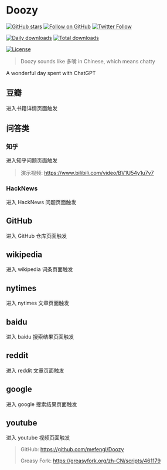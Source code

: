 # Doozy

[![GitHub stars](https://img.shields.io/github/stars/mefengl/chat-play?style=social)](https://github.com/mefengl/chat-play)
[![Follow on GitHub](https://img.shields.io/github/followers/mefengl?label=Follow%20%40mefengl&style=social)](https://github.com/mefengl)
[![Twitter Follow](https://img.shields.io/twitter/follow/mefengl?style=social)](https://twitter.com/mefengl)

[![Daily downloads](https://img.shields.io/greasyfork/dd/461179)](https://greasyfork.org/zh-CN/scripts/461179-doozy/stats)
[![Total downloads](https://img.shields.io/greasyfork/dt/461179)](https://greasyfork.org/zh-CN/scripts/461179-doozy/stats)

[![License](https://img.shields.io/greasyfork/l/461179?color=&label=License)](https://opensource.org/licenses/MIT)

> Doozy sounds like 多嘴 in Chinese, which means chatty

A wonderful day spent with ChatGPT

## 豆瓣

进入书籍详情页面触发

## 问答类

### 知乎

进入知乎问题页面触发

> 演示视频: https://www.bilibili.com/video/BV1U54y1u7v7

### HackNews

进入 HackNews 问题页面触发

## GitHub

进入 GitHub 仓库页面触发

## wikipedia

进入 wikipedia 词条页面触发

## nytimes

进入 nytimes 文章页面触发

## baidu

进入 baidu 搜索结果页面触发

## reddit

进入 reddit 文章页面触发

## google

进入 google 搜索结果页面触发

## youtube

进入 youtube 视频页面触发

> GitHub: https://github.com/mefengl/Doozy
>
> Greasy Fork: https://greasyfork.org/zh-CN/scripts/461179
